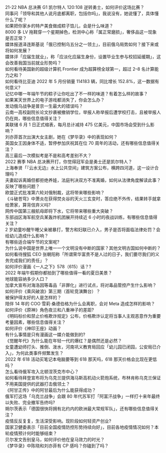 21-22 NBA 总决赛 G1 凯尔特人 120:108 逆转勇士，如何评价这场比赛？  
同事问「领导和其他人说月底都离职，包括你吗」，我说没有，她说懂了，具体懂什么了呢？  
如果把你家乡的特产美食做成粽子馅儿，会是什么味道？  
8000 多 LV 拖鞋穿一个星期掉色，检测中心称「属正常磨损」，奢侈品这一现象是否正常？  
媒体报道泽连斯基说「俄已控制乌五分之一领土」，目前俄乌局势如何？接下来或将如何发展？  
媒体评「应届生就业」，称「应淡化应届生身份，设置毕业生参与校招延缓期」，这会改善我国当前就业形势吗？  
如何看待美国新的超级计算机 Frontier 成为超算榜全球第一，超过 2–8 名计算能力之和？  
如何看待比亚迪 2022 年 5 月份销量 114183 辆，同比增长 152.8%，这一数据有何意义?  
记忆中哪一年端午节的粽子让你吃出了不一样的味道？有着怎么样的故事？  
如果某天世界上的电子游戏都消失了，你会怎么办？  
发动俄乌战争是普京一生最大的错误吗？  
云南一高校副院长论文抄袭被撤销学位，举报人称举报后遭学校打击，且被举报人仍在岗，哪些信息值得关注？  
美联储 6 月 1 日正式缩表，每月总计减持 475 亿美元，中国市场会受到什么影响？  
刘亦菲首次出演大女主剧，她在《梦华录》中的表现如何？  
英国女王因身体不适，暂停参加庆祝其在位 70 周年的活动，还有哪些信息值得关注？  
高三最后一次模拟考是不是和高考差别不大？  
2022 赛季 NBA 总决赛开打，你觉得冠军会是勇士还是凯尔特人？  
上海奉贤「『云水无边』水上公共空间」建筑方案公布，横跨四河道，这一设计合理吗？  
夫妻起诉离婚但都拒绝养娃，法庭判决双方不准离婚，如何从法律角度解读此事？反映了哪些问题？  
欧盟正式批准第六轮对俄制裁，这将带来哪些影响？  
《斗破苍穹》中萧炎在获得焚炎谷的天火三玄变时，答应绝不外传，结果转手就拿给萧家，算背信弃义吗?  
网传中国第三艘航母即将下水，它将带来哪些重大突破？  
东部战区海军航空兵某轰炸机团展开持续近 6 小时的夜战训练，有哪些信息值得关注？  
2 岁幼童吵醒午睡父亲被暴打，警方和妇联已介入，男子是否将面临法律处罚？会给幼儿造成什么影响？  
有哪些适合端午节的文案呢?  
为什么说中国是世界上唯一一个文明没有中断的国家？其他文明古国如何中断的？  
如何看待搜狐 CEO 张朝阳称「所谓荣华富贵不是人过的日子，我们要尽我们的义务完成我们的责任」？  
如何评价漫画《一人之下》578（615）话？?  
2022 年端午假期你都拍到了哪些值得一看的夏日美景？  
地球能容纳多少人口？  
加拿大宣布对海洛因等毒品「非罪化」进行试点，将对毒品管控产生什么影响？  
如何评价《乘风破浪》第三期（首轮竞演舞台）？  
被保护得太好的人是怎样的？  
陪伴 14 年的 COO 雪莉·桑德伯格为什么会离职，会对 Meta 造成怎样的影响？  
如何评价《原神》角色夜兰和八重神子的差距?  
《明码标价和禁止价格欺诈规定》公布，价格欺诈认定将当事人主观恶意作为重要考量因素，哪些信息值得关注？  
如何评价《神印王座》动画？  
有什么事情是只有漫画这一媒介能做到的?  
《觉醒年代》为什么能在年轻一代的爆红？是偶然还是必然？  
女童遭幼师打头、推倒、泼水，河南巩义教育局回应「幼儿园已闭园，公安局已介入」，为何此类事件频繁发生？  
2022 年 618 活动买笔记本电脑要等到 618 那天吗，618 那天价格会比现在更低吗？  
怎么看待俄军攻入北顿涅茨克市中心？  
如何看待拜登宣布将为乌克兰提供海马斯高机动火箭炮系统，布林肯称乌克兰保证不用美国提供的武器打击俄领土？  
《阿甘正传》中的阿甘最后为什么能获得成功？  
俄军打这场「乌克兰战争」会跟 80 年代苏军打「阿富汗战争」一样打十来年最终以失败、完全撤军告终吗?  
朔尔茨表示「德国很快将拥有北约内的欧洲最大常规军队」，还有哪些信息值得关注？  
疫情反反复复，生活深受影响。现阶段如何轻资产创业?  
国家卫健委表示「目前全国疫情防控形势持续向好」，目前各地疫情情况如何？本轮疫情预计何时能够结束？  
贝尔发文告别皇马，如何评价他在皇马效力的时光？  
《梦华录》中陈晓和刘亦菲有 CP 感吗？你磕到了吗？  
